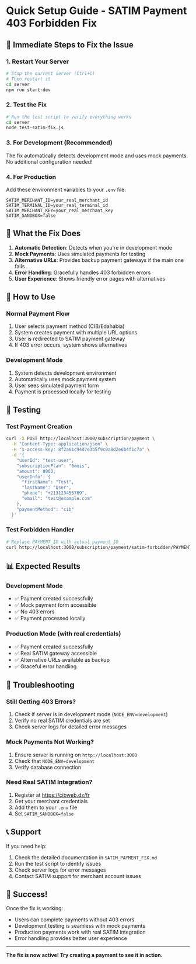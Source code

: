 # Quick Setup Guide - SATIM Payment 403 Forbidden Fix

## 🚀 Immediate Steps to Fix the Issue

### 1. Restart Your Server
```bash
# Stop the current server (Ctrl+C)
# Then restart it
cd server
npm run start:dev
```

### 2. Test the Fix
```bash
# Run the test script to verify everything works
cd server
node test-satim-fix.js
```

### 3. For Development (Recommended)
The fix automatically detects development mode and uses mock payments. No additional configuration needed!

### 4. For Production
Add these environment variables to your `.env` file:
```env
SATIM_MERCHANT_ID=your_real_merchant_id
SATIM_TERMINAL_ID=your_real_terminal_id
SATIM_MERCHANT_KEY=your_real_merchant_key
SATIM_SANDBOX=false
```

## 🎯 What the Fix Does

1. **Automatic Detection**: Detects when you're in development mode
2. **Mock Payments**: Uses simulated payments for testing
3. **Alternative URLs**: Provides backup payment gateways if the main one fails
4. **Error Handling**: Gracefully handles 403 forbidden errors
5. **User Experience**: Shows friendly error pages with alternatives

## 🔧 How to Use

### Normal Payment Flow
1. User selects payment method (CIB/Edahabia)
2. System creates payment with multiple URL options
3. User is redirected to SATIM payment gateway
4. If 403 error occurs, system shows alternatives

### Development Mode
1. System detects development environment
2. Automatically uses mock payment system
3. User sees simulated payment form
4. Payment is processed locally for testing

## 🧪 Testing

### Test Payment Creation
```bash
curl -X POST http://localhost:3000/subscription/payment \
  -H "Content-Type: application/json" \
  -H "x-access-key: 8f2a61c94d7e3b5f9c0a8d2e6b4f1c7a" \
  -d '{
    "userId": "test-user",
    "subscriptionPlan": "6mois",
    "amount": 8000,
    "userInfo": {
      "firstName": "Test",
      "lastName": "User",
      "phone": "+213123456789",
      "email": "test@example.com"
    },
    "paymentMethod": "cib"
  }'
```

### Test Forbidden Handler
```bash
# Replace PAYMENT_ID with actual payment ID
curl http://localhost:3000/subscription/payment/satim-forbidden/PAYMENT_ID
```

## 📊 Expected Results

### Development Mode
- ✅ Payment created successfully
- ✅ Mock payment form accessible
- ✅ No 403 errors
- ✅ Payment processed locally

### Production Mode (with real credentials)
- ✅ Payment created successfully
- ✅ Real SATIM gateway accessible
- ✅ Alternative URLs available as backup
- ✅ Graceful error handling

## 🚨 Troubleshooting

### Still Getting 403 Errors?
1. Check if server is in development mode (`NODE_ENV=development`)
2. Verify no real SATIM credentials are set
3. Check server logs for detailed error messages

### Mock Payments Not Working?
1. Ensure server is running on `http://localhost:3000`
2. Check that `NODE_ENV=development`
3. Verify database connection

### Need Real SATIM Integration?
1. Register at https://cibweb.dz/fr
2. Get your merchant credentials
3. Add them to your `.env` file
4. Set `SATIM_SANDBOX=false`

## 📞 Support

If you need help:
1. Check the detailed documentation in `SATIM_PAYMENT_FIX.md`
2. Run the test script to identify issues
3. Check server logs for error messages
4. Contact SATIM support for merchant account issues

## 🎉 Success!

Once the fix is working:
- Users can complete payments without 403 errors
- Development testing is seamless with mock payments
- Production payments work with real SATIM integration
- Error handling provides better user experience

---

**The fix is now active! Try creating a payment to see it in action.** 